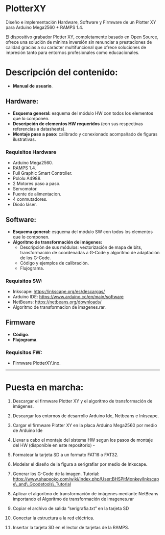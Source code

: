 # PlotterXY
Diseño e implementación Hardware, Software y Firmware de un Plotter XY para Arduino Mega2560 + RAMPS 1.4.

El dispositivo grabador Plotter XY, completamente basado en Open Source, ofrece una solución de mínima inversión sin renunciar a prestaciones de calidad gracias a su carácter multifuncional que ofrece soluciones de impresión tanto para entornos profesionales como educacionales.

# Descripción del contenido:

* **Manual de usuario**.

## Hardware:

* **Esquema general:** esquema del módulo HW con todos los elementos que lo componen.
* **Descripción de elementos HW requeridos** (con sus respectivas referencias a datasheets).
* **Montaje paso a paso:** calibrado y conexionado acompañado de figuras ilustrativas.

 ### Requisitos Hardware
 - Arduino Mega2560.
 - RAMPS 1.4.
 - Full Graphic Smart Controller.
 - Pololu A4988.
 - 2 Motores paso a paso.
 - Servomotor.
 - Fuente de alimentacion.
 - 4 conmutadores.
 - Diodo láser.
 
## Software:
* **Esquema general:** esquema del módulo SW con todos los elementos que lo componen.
* **Algoritmo de transformación de imágenes:** 
    + Descripción de sus módulos: vectorización de mapa de bits, transformación de coordenadas a G-Code y algoritmo de adaptación de los G-Code.
    + Código y ejemplos de calibración.
    + Flujograma.
    
 ### Requisitos SW:
 - Inkscape: https://inkscape.org/es/descargas/
 - Arduino IDE: https://www.arduino.cc/en/main/software
 - NetBeans: https://netbeans.org/downloads/
 - Algoritmo de transformacion de imagenes.rar.
 
## Firmware

* **Código**.
* **Flujograma**.

### Requisitos FW:
 
 - Firmware PlotterXY.ino.
 
 -----------------------------------------

# Puesta en marcha:

1. Descargar el firmware Plotter XY y el algoritmo de transformación de imágenes.
     
2. Descargar los entornos de desarrollo Arduino Ide, Netbeans e Inkscape.

3. Cargar el firmware Plotter XY en la placa Arduino Mega2560 por medio de Arduino Ide

4. Llevar a cabo el montaje del sistema HW segun los pasos de montaje del HW (disponible en este repositorio)
           -
5. Formatear la tarjeta SD a un formato FAT16 o FAT32.

6. Modelar el diseño de la figura a serigrafiar por medio de Inkscape.

7. Generar los G-Code de la imagen. Tutorial: https://www.shapeoko.com/wiki/index.php/User:BHSPitMonkey/Inkscape\_and\_Gcodetools\_Tutorial

8. Aplicar el algoritmo de transformación de imágenes mediante NetBeans importando el Algoritmo de transformación de imagenes.rar

9. Copiar el archivo de salida “serigrafia.txt” en la tarjeta SD

10. Conectar la estructura a la red eléctrica.

11. Insertar la tarjeta SD en el lector de tarjetas de la RAMPS.
